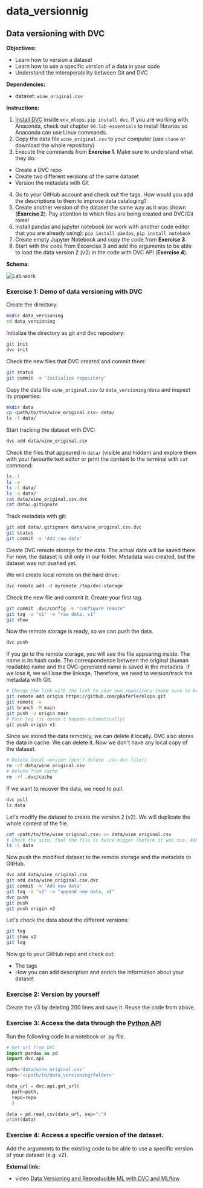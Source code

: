 # data_versionnig
## Data versioning with DVC

**Objectives:**

- Learn how to version a dataset
- Learn how to use a specific version of a data in your code
- Understand the interoperability between Git and DVC

**Dependencies:**

- dataset: `wine_original.csv`

**Instructions:**

1. [Install DVC](https://dvc.org/doc/install) inside `env_mlops`: `pip install dvc`. If you are working with Anaconda, check out chapter `00.lab-essentials` to install libraries so Anaconda can use Linux commands.
2. Copy the data file `wine_original.csv` to your computer (use `clone` or download the whole repository)
3. Execute the commands from **Exercise 1**. Make sure to understand what they do:
  - Create a DVC repo
  - Create two different versions of the same dataset
  - Version the metadata with Git
4. Go to your GitHub account and check out the tags. How would you add the descriptions to them to improve data cataloging?
5. Create another version of the dataset the same way as it was shown (**Exercise 2**). Pay attention to which files are being created and DVC/Git roles!
6. Install pandas and jupyter notebook (or work with another code editor that you are already using):
`pip install pandas`, `pip install notebook`
7. Create empty Jupyter Notebook and copy the code from **Exercise 3**.
7. Start with the code from Excercise 3 and add the arguments to be able to load the data version 2 (v2) in the code with DVC API (**Exercise 4**).

**Schema:**

![Lab work](./assets/lab_schema.png)

### Exercise 1: Demo of data versioning with DVC

Create the directory:

```bash
mkdir data_versioning
cd data_versioning
```

Initialize the directory as git and dvc repository:

```bash
git init
dvc init
```

Check the new files that DVC created and commit them:

```bash
git status
git commit -m 'Initialize repository'
```

Copy the data file `wine_original.csv` to `data_versioning/data` and inspect its properties:

```bash
mkdir data
cp <path/to/the/wine_original.csv> data/
ls -l data/
```

Start tracking the dataset with DVC:

```bash
dvc add data/wine_original.csv
```

Check the files that appeared in `data/` (visible and hidden) and explore them with your favourite text editor or print the content to the terminal with `cat` command:

```bash
ls -l
ls -a
ls -l data/
ls -a data/
cat data/wine_original.csv.dvc
cat data/.gitignore
```

Track metadata with git:

```bash
git add data/.gitignore data/wine_original.csv.dvc
git status
git commit -m 'Add raw data'
```

Create DVC remote storage for the data. The actual data will be saved there.
For now, the dataset is still only in our folder. Metadata was created, but the dataset was
not pushed yet.

We will create local remote on the hard drive:

```bash
dvc remote add -d myremote /tmp/dvc-storage
```

Check the new file and commit it. Create your first tag.  

```bash
git commit .dvc/config -m "Configure remote"
git tag -a "v1" -m "raw data, v1"
git show
```

Now the remote storage is ready, so we can push the data.

```bash
dvc push
```

If you go to the remote storage, you will see the file appearing inside. The name is its hash code.
The correspondence between the original (human readable) name and the DVC-generated name is saved in the metadata. If we lose it, we will lose the linkage. Therefore, we need to version/track the metadata with Git.

```bash
# Chenge the link with the link to your own repository (make sure to keep .git at the end!)
git remote add origin https://github.com/pkaferle/mlops.git
git remote -v
git branch -M main
git push -u origin main
# Push tag (it doesn't happen automatically)
git push origin v1
```

Since we stored the data remotely, we can delete it locally.
DVC also stores the data in cache. We can delete it. Now we don't have any local copy of the dataset.

```bash
# Delete local version (don't delete .csv.dvc file!)
rm -rf data/wine_original.csv
# Delete from cache
rm -rf .dvc/cache
```

If we want to recover the data, we need to pull.

```bash
dvc pull
ls data
```

Let's modify the dataset to create the version 2 (v2). We will duplicate the whole content of the file.

```bash
cat <path/to/the/wine_original.csv> >> data/wine_original.csv
# Check the size, that the file is twice bigger (before it was cca. 84kB)
ls -l data
```

Now push the modified dataset to the remote storage and the metadata to GitHub.

```bash
dvc add data/wine_original.csv
git add data/wine_original.csv.dvc
git commit -m 'Add new data'   
git tag -a "v2" -m "append new data, v2"  
dvc push
git push
git push origin v2
```

Let's check the data about the different versions:

```bash
git tag
git show v2
git log
```

Now go to your GitHub repo and check out:

- The tags
- How you can add description and enrich the information about your dataset

### Exercise 2: Version by yourself

Create the v3 by deleting 200 lines and save it. Reuse the code from above.

### Exercise 3: Access the data through the [Python API](https://dvc.org/doc/api-reference)

Run the following code in a notebook or .py file.

```python
# Get url from DVC
import pandas as pd
import dvc.api

path='data/wine_original.csv'
repo='</path/to/data_versioning/folder>'

data_url = dvc.api.get_url(
  path=path,
  repo=repo
  )

data = pd.read_csv(data_url, sep=";")
print(data)
```

### Exercise 4: Access a specific version of the dataset.

Add the arguments to the existing code to be able to use a specific version of your dataset (e.g. v2).

**External link:**

- video [Data Versioning and Reproducible ML with DVC and MLflow](https://www.youtube.com/watch?v=W2DvpCYw22o)
